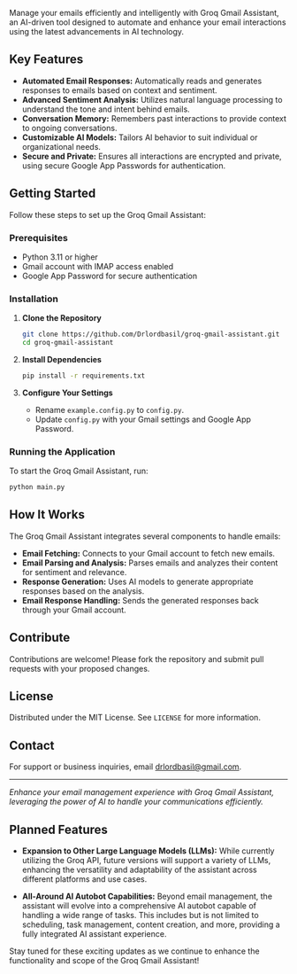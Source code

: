 Manage your emails efficiently and intelligently with Groq Gmail Assistant, an AI-driven tool designed to automate and enhance your email interactions using the latest advancements in AI technology.

## Key Features

- **Automated Email Responses:** Automatically reads and generates responses to emails based on context and sentiment.
- **Advanced Sentiment Analysis:** Utilizes natural language processing to understand the tone and intent behind emails.
- **Conversation Memory:** Remembers past interactions to provide context to ongoing conversations.
- **Customizable AI Models:** Tailors AI behavior to suit individual or organizational needs.
- **Secure and Private:** Ensures all interactions are encrypted and private, using secure Google App Passwords for authentication.

## Getting Started

Follow these steps to set up the Groq Gmail Assistant:

### Prerequisites

- Python 3.11 or higher
- Gmail account with IMAP access enabled
- Google App Password for secure authentication

### Installation

1. **Clone the Repository**
   ```bash
   git clone https://github.com/Drlordbasil/groq-gmail-assistant.git
   cd groq-gmail-assistant
   ```

2. **Install Dependencies**
   ```bash
   pip install -r requirements.txt
   ```

3. **Configure Your Settings**
   - Rename `example.config.py` to `config.py`.
   - Update `config.py` with your Gmail settings and Google App Password.

### Running the Application

To start the Groq Gmail Assistant, run:
   ```python
   python main.py
   ```

## How It Works

The Groq Gmail Assistant integrates several components to handle emails:
- **Email Fetching:** Connects to your Gmail account to fetch new emails.
- **Email Parsing and Analysis:** Parses emails and analyzes their content for sentiment and relevance.
- **Response Generation:** Uses AI models to generate appropriate responses based on the analysis.
- **Email Response Handling:** Sends the generated responses back through your Gmail account.

## Contribute

Contributions are welcome! Please fork the repository and submit pull requests with your proposed changes.

## License

Distributed under the MIT License. See `LICENSE` for more information.

## Contact

For support or business inquiries, email drlordbasil@gmail.com.

---

*Enhance your email management experience with Groq Gmail Assistant, leveraging the power of AI to handle your communications efficiently.*

## Planned Features

- **Expansion to Other Large Language Models (LLMs):** While currently utilizing the Groq API, future versions will support a variety of LLMs, enhancing the versatility and adaptability of the assistant across different platforms and use cases.

- **All-Around AI Autobot Capabilities:** Beyond email management, the assistant will evolve into a comprehensive AI autobot capable of handling a wide range of tasks. This includes but is not limited to scheduling, task management, content creation, and more, providing a fully integrated AI assistant experience.

Stay tuned for these exciting updates as we continue to enhance the functionality and scope of the Groq Gmail Assistant!
